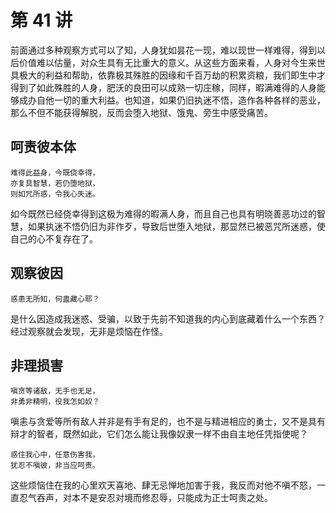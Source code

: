 # 第 41 讲

前面通过多种观察方式可以了知，人身犹如昙花一现，难以现世一样难得，得到以后价值难以估量，对众生具有无比重大的意义。从这些方面来看，人身对今生来世具极大的利益和帮助，依靠极其殊胜的因缘和千百万劫的积累资粮，我们即生中才得到了如此殊胜的人身，肥沃的良田可以成熟一切庄稼，同样，暇满难得的人身能够成办自他一切的重大利益。也知道，如果仍旧执迷不悟，造作各种各样的恶业，那么不但不能获得解脱，反而会堕入地狱、饿鬼、旁生中感受痛苦。

## 呵责彼本体

```
难得此益身，今既侥幸得，
亦复具智慧，若仍堕地狱，
则如咒所惑，令我心失迷。
```

如今既然已经侥幸得到这极为难得的暇满人身，而且自己也具有明晓善恶功过的智慧，如果执迷不悟仍旧为非作歹，导致后世堕入地狱，那显然已被恶咒所迷惑，使自己的心不复存在了。



## 观察彼因

```
惑患无所知，何蛊藏心耶？
```

是什么因造成我迷惑、受骗，以致于先前不知道我的内心到底藏着什么一个东西？经过观察就会发现，无非是烦恼在作怪。

## 非理损害

```
嗔贪等诸敌，无手也无足，
非勇非精明，役我怎如奴？
```

嗔恚与贪爱等所有敌人并非是有手有足的，也不是与精进相应的勇士，又不是具有辩才的智者，既然如此，它们怎么能让我像奴隶一样不由自主地任凭指使呢？

```
惑住我心中，任意伤害我，
犹忍不嗔彼，非当应呵责。
```

这些烦恼住在我的心里欢天喜地、肆无忌惮地加害于我，我反而对他不嗔不怒，一直忍气吞声，对本不是安忍对境而修忍辱，只能成为正士呵责之处。